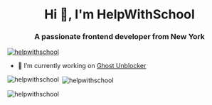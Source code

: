 <h1 align="center">Hi 👋, I'm HelpWithSchool</h1>
<h3 align="center">A passionate frontend developer from New York</h3>

<p align="left"> <a href="https://github.com/ryo-ma/github-profile-trophy"><img src="https://github-profile-trophy.vercel.app/?username=helpwithschool" alt="helpwithschool" /></a> </p>

- 🔭 I’m currently working on [Ghost Unblocker](https://ghostublx.pages.dev/)

<p align="left">
</p>

<p><img align="left" src="https://github-readme-stats.vercel.app/api/top-langs?username=helpwithschool&show_icons=true&locale=en&layout=compact" alt="helpwithschool" /></p>

<p>&nbsp;<img align="center" src="https://github-readme-stats.vercel.app/api?username=helpwithschool&show_icons=true&locale=en" alt="helpwithschool" /></p>

<p><img align="center" src="https://github-readme-streak-stats.herokuapp.com/?user=helpwithschool&" alt="helpwithschool" /></p>

